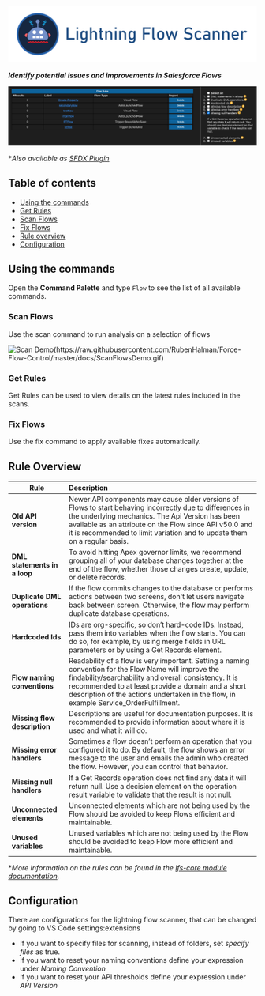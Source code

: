 [![Lightning Flow Scanner Banner](docs/banner.png)](https://github.com/Force-Config-Control/lightning-flow-scanner-vsce)

__*Identify potential issues and improvements in Salesforce Flows*__

[![Demo Image](docs/filterresults.png)](https://github.com/Force-Config-Control/lightning-flow-scanner-vsce)

**Also available as [SFDX Plugin](https://github.com/Force-Config-Control/lightning-flow-scanner-sfdx)*

## Table of contents

- [Using the commands](#Using-the-commands)
-  [Get Rules](#Get-Rules)
-  [Scan Flows](#Scan-Flows)
-  [Fix Flows](#Fix-Flows)
- [Rule overview](#rule-overview)
- [Configuration](#configuration)

## Using the commands

Open the **Command Palette** and type `Flow` to see the list of all available commands.

### Scan Flows

Use the scan command to run analysis on a selection of flows

![Scan Demo(https://raw.githubusercontent.com/RubenHalman/Force-Flow-Control/master/docs/ScanFlowsDemo.gif)](https://raw.githubusercontent.com/Force-Config-Control/lightning-flow-scanner-vsce/master/docs/ScanFlowsDemo.gif)

### Get Rules

Get Rules can be used to view details on the latest rules included in the scans. 

### Fix Flows

Use the fix command to apply available fixes automatically.  

## Rule Overview

| Rule       | Description |
|--------------|:-----------|
| **Old API version** | Newer API components may cause older versions of Flows to start behaving incorrectly due to differences in the underlying mechanics. The Api Version has been available as an attribute on the Flow since API v50.0 and it is recommended to limit variation and to update them on a regular basis. |
| **DML statements in a loop** |  To avoid hitting Apex governor limits, we recommend grouping all of your database changes together at the end of the flow, whether those changes create, update, or delete records. |
| **Duplicate DML operations** |   If the flow commits changes to the database or performs actions between two screens, don't let users navigate back between screen. Otherwise, the flow may perform duplicate database operations. |
| **Hardcoded Ids** |  IDs are org-specific, so don’t hard-code IDs. Instead, pass them into variables when the flow starts. You can do so, for example, by using merge fields in URL parameters or by using a Get Records element. |
| **Flow naming conventions** |  Readability of a flow is very important. Setting a naming convention for the Flow Name will improve the findability/searchability and overall consistency. It is recommended to at least provide a domain and a short description of the actions undertaken in the flow, in example Service_OrderFulfillment. |
| **Missing flow description** |   Descriptions are useful for documentation purposes. It is recommended to provide information about where it is used and what it will do. |
| **Missing error handlers** |  Sometimes a flow doesn’t perform an operation that you configured it to do. By default, the flow shows an error message to the user and emails the admin who created the flow. However, you can control that behavior. |
| **Missing null handlers**      |   If a Get Records operation does not find any data it will return null. Use a decision element on the operation result variable to validate that the result is not null. |
| **Unconnected elements** |  Unconnected elements which are not being used by the Flow should be avoided to keep Flows efficient and maintainable. |
| **Unused variables**      |  Unused variables which are not being used by the Flow should be avoided to keep Flow more efficient and maintainable. |

**More information on the rules can be found in the [lfs-core module documentation](https://github.com/Force-Config-Control/lightning-flow-scanner-core).*

## Configuration

There are configurations for the lightning flow scanner, that can be changed by going to VS Code settings:extensions
- If you want to specify files for scanning, instead of folders, set *specify files* as true.
- If you want to reset your naming conventions define your expression under *Naming Convention*
- If you want to reset your API thresholds define your expression under *API Version*
